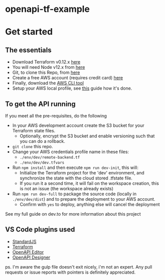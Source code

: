 # openapi-tf-example

# Get started

## The essentials

- Download Terraform v0.12.x [here](https://www.terraform.io/downloads.html)
- You will need Node v12.x from [here](https://nodejs.org/en/download/)
- Git, to clone this Repo, from [here](https://git-scm.com/downloads)
- Create a free AWS account (requires credit card) [here](https://aws.amazon.com/)
- Finally, download the [AWS CLI tool](https://aws.amazon.com/cli/) 
- Setup your AWS local profile, see [this](https://docs.aws.amazon.com/cli/latest/userguide/cli-configure-profiles.html) guide how it's done.

## To get the API running
If you meet all the pre-requisites, do the following

- In your AWS development account create the S3 bucket for your Terraform state files.
  - Optionally, encrypt the S3 bucket and enable versioning such that you can do a rollback.
- ```git clone``` this repo.
- Change your AWS credentials profile name in these files: 
  - ```./env/dev/remote-backend.tf```
  - ```./env/dev/dev.tfvars```
- Run ``` npm install ``` and then execute ``` npm run dev-init ```, this will:
  - Initialize the Terraform project for the 'dev' environment, and synchronize the state with the cloud stored .tfstate file.
  - If you run it a second time, it will fail on the workspace creation, this is not an issue (the workspace already exists)
- Run ```npm run dev-full``` to package the source code (locally in ```./env/dev/dist```) and to prepare the deployment to your AWS account.
  - Confirm with ```yes``` to deploy, anything else will cancel the deployment

See my full guide on dev.to for more information about this project

## VS Code plugins used

- [StandardJS](https://marketplace.visualstudio.com/items?itemName=chenxsan.vscode-standardjs)
- [Terraform](https://marketplace.visualstudio.com/items?itemName=mauve.terraform)
- [OpenAPI Editor](https://marketplace.visualstudio.com/items?itemName=42Crunch.vscode-openapi)
- [OpenAPI Designer](https://marketplace.visualstudio.com/items?itemName=philosowaffle.openapi-designer)

ps. I'm aware the gulp file doesn't exit nicely, i'm not an expert. Any pull requests or issue reports with pointers is definitely appreciated.